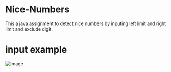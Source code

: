 # Nice-Numbers
This a java assignment to detect nice numbers by inputing left limit and right limit and exclude digit.

# input example
![image](https://user-images.githubusercontent.com/65151701/158430789-24014112-b0bd-4f40-b2fc-45d76cff0efa.png)
